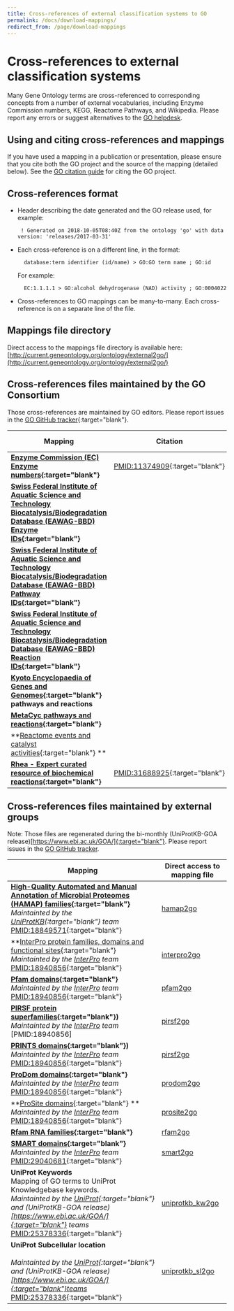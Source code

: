 ```yaml
---
title: Cross-references of external classification systems to GO
permalink: /docs/download-mappings/
redirect_from: /page/download-mappings
---
```


# Cross-references to external classification systems
Many Gene Ontology terms are cross-referenced to corresponding concepts from a number of external vocabularies, including Enzyme Commission numbers, KEGG, Reactome Pathways, and Wikipedia. Please report any errors or suggest alternatives to the [GO helpdesk](http://help.geneontology.org/). 

## Using and citing cross-references and mappings

If you have used a mapping in a publication or presentation, please ensure that you cite both the GO project and the source of the mapping (detailed below). See the [GO citation guide](/docs/go-citation-policy/) for citing the GO project.

## Cross-references format

+ Header describing the date generated and the GO release used, for example: 

     `  ! Generated on 2018-10-05T08:40Z from the ontology 'go' with data version: 'releases/2017-03-31' `

+ Each cross-reference is on a different line, in the format: 

     `  database:term identifier (id/name) > GO:GO term name ; GO:id`
  
     For example:
  
     `  EC:1.1.1.1 > GO:alcohol dehydrogenase (NAD) activity ; GO:0004022`

 + Cross-references to GO mappings can be many-to-many. Each cross-reference is on a separate line of the file.

## Mappings file directory

Direct access to the mappings file directory is available here: [http://current.geneontology.org/ontology/external2go/](http://current.geneontology.org/ontology/external2go/)

## Cross-references files maintained by the GO Consortium

Those cross-references are maintained by GO editors. Please report issues in the [GO GitHub tracker](https://github.com/geneontology/go-ontology/issues/new){:target="blank"}. 

|Mapping |Citation|Direct access to mapping file|
|--------|---------|---------|
|**[Enzyme Commission (EC) Enzyme numbers](https://www.qmul.ac.uk/sbcs/iubmb/){:target="blank"}** |[PMID:11374909](http://www.ncbi.nlm.nih.gov/pubmed/11374909){:target="blank"} |[ec2go](http://geneontology.org/external2go/ec2go)|
|**[Swiss Federal Institute of Aquatic Science and Technology Biocatalysis/Biodegradation Database (EAWAG-BBD) Enzyme IDs](http://eawag-bbd.ethz.ch/aboutBBD.html){:target="blank"}** | |[um-bbd_enzymeid2go](http://geneontology.org/external2go/um-bbd_enzymeid2go)|
|**[Swiss Federal Institute of Aquatic Science and Technology Biocatalysis/Biodegradation Database (EAWAG-BBD) Pathway IDs](http://eawag-bbd.ethz.ch/aboutBBD.html){:target="blank"}** | |[um-bbd_pathwayid2go](http://geneontology.org/external2go/um-bbd_pathwayid2go)|
|**[Swiss Federal Institute of Aquatic Science and Technology Biocatalysis/Biodegradation Database (EAWAG-BBD) Reaction IDs](http://eawag-bbd.ethz.ch/aboutBBD.html){:target="blank"}** | <!--[txt](http://geneontology.org/external2go/um-bbd_reactionid2go)-->|
|**[Kyoto Encyclopaedia of Genes and Genomes](http://www.genome.jp/kegg/){:target="blank"} pathways and reactions** | |[kegg_reaction2go](http://geneontology.org/external2go/kegg_reaction2go)|
|**[MetaCyc pathways and reactions](http://metacyc.org/){:target="blank"}** | |[metacyc2go](http://geneontology.org/external2go/metacyc2go)|
|**[Reactome events and catalyst activities](http://www.reactome.org/){:target="blank"} ** | | [reactome2go](http://geneontology.org/external2go/reactome2go)|
|**[Rhea - Expert curated resource of biochemical reactions](http://www.ebi.ac.uk/rhea/){:target="blank"}** |[PMID:31688925](http://www.ncbi.nlm.nih.gov/pubmed/31688925){:target="blank"} | [rhea2go](http://geneontology.org/external2go/rhea2go)|


## Cross-references files maintained by external groups

Note: Those files are regenerated during the bi-monthly (UniProtKB-GOA release)[https://www.ebi.ac.uk/GOA/]{:target="blank"}. Please report issues in the [GO GitHub tracker](https://github.com/geneontology/go-annotation/issues/new).

|Mapping |Direct access to mapping file|
|--------|---------|
|**[High-Quality Automated and Manual Annotation of Microbial Proteomes (HAMAP) families](http://www.expasy.org/sprot/hamap/){:target="blank"}** <br> *Maintainted by the [UniProtKB](https://www.uniprot.org/){:target="blank"} team* <br> [PMID:18849571](http://www.ncbi.nlm.nih.gov/pubmed/18849571){:target="blank"} | [hamap2go](http://geneontology.org/external2go/hamap2go) |
|**[InterPro protein families, domains and functional sites](http://www.ebi.ac.uk/interpro/){:target="blank"} <br>*Maintainted by the [InterPro](http://www.ebi.ac.uk/interpro/) team* <br>[PMID:18940856](http://www.ncbi.nlm.nih.gov/pubmed/18940856){:target="blank"} |[interpro2go](http://geneontology.org/external2go/interpro2go)|
|**[Pfam domains](http://pfam.xfam.org/){:target="blank"}** <br>*Maintainted by the [InterPro](http://www.ebi.ac.uk/interpro/) team* <br>[PMID:18940856](http://www.ncbi.nlm.nih.gov/pubmed/18940856){:target="blank"}|[pfam2go](http://geneontology.org/external2go/pfam2go)|
|**[PIRSF protein superfamilies](http://pir.georgetown.edu/pirwww/dbinfo/pirsf.shtml){:target="blank"})** <br>*Maintainted by the [InterPro](http://www.ebi.ac.uk/interpro/) team* <br>[PMID:18940856]|[pirsf2go](http://geneontology.org/external2go/pirsf2go)|
|**[PRINTS domains](http://www.bioinf.manchester.ac.uk/dbbrowser/PRINTS/){:target="blank"})**<br>*Maintainted by the [InterPro](http://www.ebi.ac.uk/interpro/) team* <br>[PMID:18940856](http://www.ncbi.nlm.nih.gov/pubmed/18940856){:target="blank"} |[pirsf2go](http://geneontology.org/external2go/pirsf2go)|
|**[ProDom domains](http://prodom.prabi.fr/prodom/current/html/home.php){:target="blank"}** <br>*Maintainted by the [InterPro](http://www.ebi.ac.uk/interpro/) team* <br>[PMID:18940856](http://www.ncbi.nlm.nih.gov/pubmed/18940856){:target="blank"} |[prodom2go](http://geneontology.org/external2go/prodom2go)|
|**[ProSite domains](http://www.expasy.ch/prosite/){:target="blank"} **<br>*Maintainted by the [InterPro](http://www.ebi.ac.uk/interpro/) team* <br>[PMID:18940856](http://www.ncbi.nlm.nih.gov/pubmed/18940856){:target="blank"} |[prosite2go](http://geneontology.org/external2go/prosite2go)|
|**[Rfam RNA families](http://rfam.xfam.org/){:target="blank"}**<br>|[rfam2go](http://geneontology.org/external2go/rfam2go)|
|**[SMART domains](http://smart.embl-heidelberg.de/){:target="blank"}** <br> *Maintainted by the [InterPro](http://www.ebi.ac.uk/interpro/) team* <br>[PMID:29040681](http://www.ncbi.nlm.nih.gov/pubmed/29040681){:target="blank"} |[smart2go](http://geneontology.org/external2go/smart2go)|
|**UniProt Keywords**<br> Mapping of GO terms to UniProt Knowledgebase keywords. <br>*Maintainted by the [UniProt](http://www.uniprot.org/){:target="blank"} and (UniProtKB-GOA release)[https://www.ebi.ac.uk/GOA/]{:target="blank"} teams* <br> [PMID:25378336](https://www.ncbi.nlm.nih.gov/pubmed/25378336){:target="blank"} |[uniprotkb_kw2go](http://geneontology.org/external2go/uniprotkb_kw2go)|
|**UniProt Subcellular location**<br>  <br>*Maintainted by the [UniProt](http://www.uniprot.org/){:target="blank"} and (UniProtKB-GOA release)[https://www.ebi.ac.uk/GOA/]{:target="blank"}teams*  <br>[PMID:25378336](https://www.ncbi.nlm.nih.gov/pubmed/25378336){:target="blank"} |	[uniprotkb_sl2go](http://geneontology.org/external2go/uniprotkb_sl2go)|

